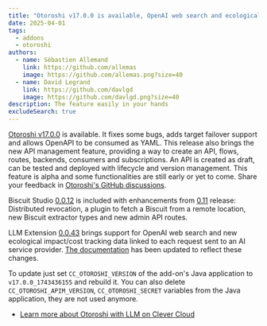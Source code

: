 ```yaml
---
title: "Otoroshi v17.0.0 is available, OpenAI web search and ecological impact/cost tracking in LLM extension"
date: 2025-04-01
tags:
  - addons
  - otoroshi
authors:
  - name: Sébastien Allemand
    link: https://github.com/allemas
    image: https://github.com/allemas.png?size=40
  - name: David Legrand
    link: https://github.com/davlgd
    image: https://github.com/davlgd.png?size=40
description: The feature easily in your hands
excludeSearch: true
---
```


[Otoroshi v17.0.0](https://github.com/MAIF/otoroshi/releases/tag/v17.0.0) is available. It fixes some bugs, adds target failover support and allows OpenAPI to be consumed as YAML. This release also brings the new API management feature, providing a way to create an API, flows, routes, backends, consumers and subscriptions. An API is created as draft, can be tested and deployed with lifecycle and version management. This feature is alpha and some functionalities are still early or yet to come. Share your feedback in [Otoroshi's GitHub discussions](https://github.com/MAIF/otoroshi/discussions).

Biscuit Studio [0.0.12](https://github.com/cloud-apim/otoroshi-biscuit-studio/releases/tag/0.0.12) is included with enhancements from [0.11](https://github.com/cloud-apim/otoroshi-biscuit-studio/releases/tag/0.0.11) release: Distributed revocation, a plugin to fetch a Biscuit from a remote location, new Biscuit extractor types and new admin API routes.

LLM Extension [0.0.43](https://github.com/cloud-apim/otoroshi-llm-extension/releases/tag/0.0.43) brings support for OpenAI web search and new ecological impact/cost tracking data linked to each request sent to an AI service provider. [The documentation](https://cloud-apim.github.io/otoroshi-llm-extension/docs/overview/) has been updated to reflect these changes.

To update just set `CC_OTOROSHI_VERSION` of the add-on's Java application to `v17.0.0_1743436155` and rebuild it. You can also delete `CC_OTOROSHI_APIM_VERSION`, `CC_OTOROSHI_SECRET` variables from the Java application, they are not used anymore.

- [Learn more about Otoroshi with LLM on Clever Cloud](/developers/doc/addons/otoroshi/)
